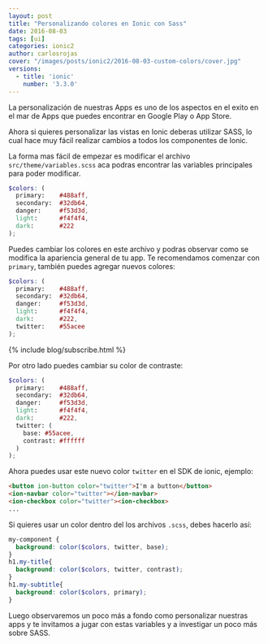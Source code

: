 ```yaml
---
layout: post
title: "Personalizando colores en Ionic con Sass"
date: 2016-08-03
tags: [ui]
categories: ionic2
author: carlosrojas
cover: "/images/posts/ionic2/2016-08-03-custom-colors/cover.jpg"
versions:
  - title: 'ionic'
    number: '3.3.0'
---
```


<amp-img width="1024" height="512" layout="responsive" src="/images/posts/ionic2/2016-08-03-custom-colors/cover.jpg" alt="Personalizando colores en Ionic con Sass"></amp-img>

La personalización de nuestras Apps es uno de los aspectos en el exito en el mar de Apps que puedes encontrar en Google Play o App Store.

Ahora si quieres personalizar las vistas en Ionic deberas utilizar SASS, lo cual hace muy fácil realizar cambios a todos los componentes de Ionic.

La forma mas fácil de empezar es modificar el archivo `src/theme/variables.scss` aca podras encontrar las variables principales para poder modificar.

```scss
$colors: (
  primary:    #488aff,
  secondary:  #32db64,
  danger:     #f53d3d,
  light:      #f4f4f4,
  dark:       #222
);
```

Puedes cambiar los colores en este archivo y podras observar como se modifica la apariencia general de tu app. Te recomendamos comenzar con `primary`, también puedes agregar nuevos colores:

```scss
$colors: (
  primary:    #488aff,
  secondary:  #32db64,
  danger:     #f53d3d,
  light:      #f4f4f4,
  dark:       #222,
  twitter:    #55acee
);
```

{% include blog/subscribe.html %}

Por otro lado puedes cambiar su color de contraste:

```scss
$colors: (
  primary:    #488aff,
  secondary:  #32db64,
  danger:     #f53d3d,
  light:      #f4f4f4,
  dark:       #222,
  twitter: (
    base: #55acee,
    contrast: #ffffff
  )
);
```

Ahora puedes usar este nuevo color `twitter` en el SDK de ionic, ejemplo:

```html
<button ion-button color="twitter">I'm a button</button>
<ion-navbar color="twitter"></ion-navbar>
<ion-checkbox color="twitter"><ion-checkbox>
...
```

Si quieres usar un color dentro del los archivos `.scss`, debes hacerlo así:

```scss
my-component {
  background: color($colors, twitter, base);
}
h1.my-title{
  background: color($colors, twitter, contrast);
}
h1.my-subtitle{
  background: color($colors, primary);
}
```

Luego observaremos un poco más a fondo como personalizar nuestras apps y te invitamos a jugar con estas variables y a investigar un poco más sobre SASS.


